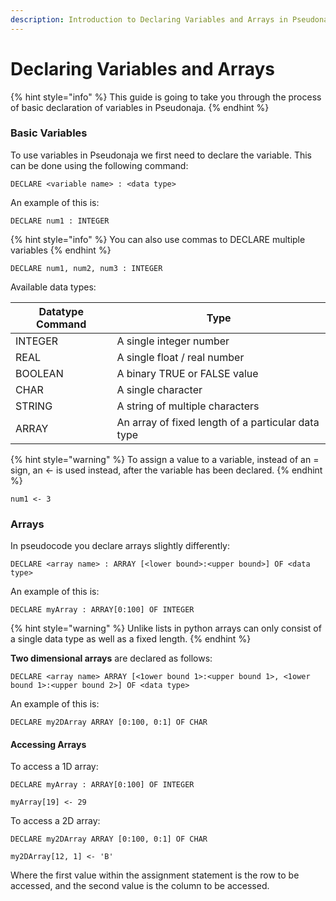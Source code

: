 ```yaml
---
description: Introduction to Declaring Variables and Arrays in Pseudonaja
---
```


# Declaring Variables and Arrays

{% hint style="info" %}
This guide is going to take you through the process of basic declaration of variables in Pseudonaja.
{% endhint %}

### Basic Variables

To use variables in Pseudonaja we first need to declare the variable. This can be done using the following command:

```
DECLARE <variable name> : <data type>
```

An example of this is:

```
DECLARE num1 : INTEGER
```

{% hint style="info" %}
You can also use commas to DECLARE multiple variables
{% endhint %}

```
DECLARE num1, num2, num3 : INTEGER
```

Available data types:

| Datatype Command | Type                                               |
| ---------------- | -------------------------------------------------- |
| INTEGER          | A single integer number                            |
| REAL             | A single float / real number                       |
| BOOLEAN          | A binary TRUE or FALSE value                       |
| CHAR             | A single character                                 |
| STRING           | A string of multiple characters                    |
| ARRAY            | An array of fixed length of a particular data type |

{% hint style="warning" %}
To assign a value to a variable, instead of an = sign, an <- is used instead, after the variable has been declared.
{% endhint %}

```
num1 <- 3
```

### Arrays

In pseudocode you declare arrays slightly differently:

```
DECLARE <array name> : ARRAY [<lower bound>:<upper bound>] OF <data type>
```

An example of this is:

```
DECLARE myArray : ARRAY[0:100] OF INTEGER
```

{% hint style="warning" %}
Unlike lists in python arrays can only consist of a single data type as well as a fixed length.
{% endhint %}

**Two dimensional arrays** are declared as follows:

```
DECLARE <array name> ARRAY [<1ower bound 1>:<upper bound 1>, <1ower bound 1>:<upper bound 2>] OF <data type>
```

An example of this is:

```
DECLARE my2DArray ARRAY [0:100, 0:1] OF CHAR
```

#### Accessing Arrays

To access a 1D array:

```
DECLARE myArray : ARRAY[0:100] OF INTEGER

myArray[19] <- 29
```

To access a 2D array:

```
DECLARE my2DArray ARRAY [0:100, 0:1] OF CHAR

my2DArray[12, 1] <- 'B'
```

Where the first value within the assignment statement is the row to be accessed, and the second value is the column to be accessed. &#x20;
